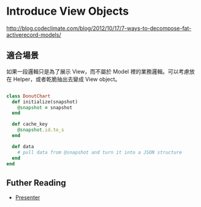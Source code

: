# Introduce View Objects

<http://blog.codeclimate.com/blog/2012/10/17/7-ways-to-decompose-fat-activerecord-models/>

## 適合場景

如果一段邏輯只是為了展示 View，而不屬於 Model 裡的業務邏輯。可以考慮放在 Helper，或者乾脆抽出去變成 View object。


``` ruby

class DonutChart
  def initialize(snapshot)
    @snapshot = snapshot
  end

  def cache_key
    @snapshot.id.to_s
  end

  def data
    # pull data from @snapshot and turn it into a JSON structure
  end
end

```

## Futher Reading

* [Presenter](http://joncanady.com/blog/2012/01/11/presenters-cleaning-up-rails-views/)
